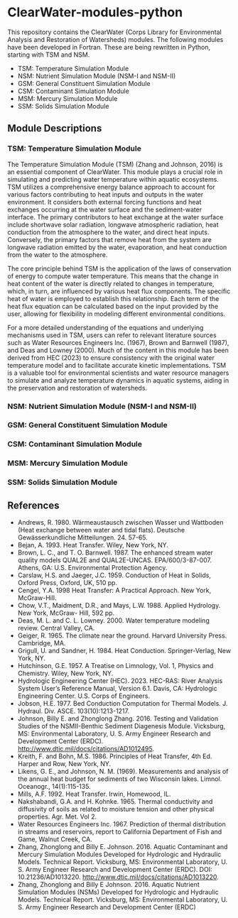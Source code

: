 # ClearWater-modules-python

This repository contains the ClearWater (Corps Library for Environmental Analysis and Restoration of Watersheds) modules. The following modules have been developed in Fortran. These are being rewritten in Python, starting with TSM and NSM.

- TSM: Temperature Simulation Module
- NSM: Nutrient Simulation Module (NSM-I and NSM-II)
- GSM: General Constituent Simulation Module
- CSM: Contaminant Simulation Module
- MSM: Mercury Simulation Module
- SSM: Solids Simulation Module

## Module Descriptions

### TSM: Temperature Simulation Module
The Temperature Simulation Module (TSM) (Zhang and Johnson, 2016) is an essential component of ClearWater. This module plays a crucial role in simulating and predicting water temperature within aquatic ecosystems. TSM utilizes a comprehensive energy balance approach to account for various factors contributing to heat inputs and outputs in the water environment. It considers both external forcing functions and heat exchanges occurring at the water surface and the sediment-water interface. The primary contributors to heat exchange at the water surface include shortwave solar radiation, longwave atmospheric radiation, heat conduction from the atmosphere to the water, and direct heat inputs. Conversely, the primary factors that remove heat from the system are longwave radiation emitted by the water, evaporation, and heat conduction from the water to the atmosphere.

The core principle behind TSM is the application of the laws of conservation of energy to compute water temperature. This means that the change in heat content of the water is directly related to changes in temperature, which, in turn, are influenced by various heat flux components. The specific heat of water is employed to establish this relationship. Each term of the heat flux equation can be calculated based on the input provided by the user, allowing for flexibility in modeling different environmental conditions.

For a more detailed understanding of the equations and underlying mechanisms used in TSM, users can refer to relevant literature sources such as Water Resources Engineers Inc. (1967), Brown and Barnwell (1987), and Deas and Lowney (2000). Much of the content in this module has been derived from HEC (2023) to ensure consistency with the original water temperature model and to facilitate accurate kinetic implementations. TSM is a valuable tool for environmental scientists and water resource managers to simulate and analyze temperature dynamics in aquatic systems, aiding in the preservation and restoration of watersheds.

### NSM: Nutrient Simulation Module (NSM-I and NSM-II)

### GSM: General Constituent Simulation Module

### CSM: Contaminant Simulation Module

### MSM: Mercury Simulation Module

### SSM: Solids Simulation Module

## References

- Andrews, R. 1980. Wärmeaustausch zwischen Wasser und Wattboden (Heat exchange between water and tidal flats). Deutsche Gewässerkundliche Mitteilungen. 24. 57-65.
- Bejan, A. 1993. Heat Transfer. Wiley, New York, NY. 
- Brown, L. C., and T. O. Barnwell. 1987. The enhanced stream water quality models QUAL2E and QUAL2E-UNCAS. EPA/600/3-87-007. Athens, GA: U.S. Environmental Protection Agency.
- Carslaw, H.S. and Jaeger, J.C. 1959. Conduction of Heat in Solids, Oxford Press, Oxford, UK, 510 pp.
- Cengel, Y.A. 1998 Heat Transfer: A Practical Approach. New York, McGraw-Hill.
- Chow, V.T., Maidment, D.R., and Mays, L.W. 1988. Applied Hydrology. New York, McGraw- Hill, 592 pp.
- Deas, M. L. and C. L. Lowney. 2000. Water temperature modeling review. Central Valley, CA.
- Geiger, R. 1965. The climate near the ground. Harvard University Press. Cambridge, MA.
- Grigull, U. and Sandner, H. 1984. Heat Conduction. Springer-Verlag, New York, NY.
- Hutchinson, G.E. 1957. A Treatise on Limnology, Vol. 1, Physics and Chemistry. Wiley, New York, NY.
- Hydrologic Engineering Center (HEC). 2023. HEC-RAS: River Analysis System User’s Reference Manual, Version 6.1. Davis, CA: Hydrologic Engineering Center. U.S. Corps of Engineers.
- Jobson, H.E. 1977. Bed Conduction Computation for Thermal Models. J. Hydraul. Div. ASCE. 103(10):1213-1217.
- Johnson, Billy E. and Zhonglong Zhang. 2016. Testing and Validation Studies of the NSMII-Benthic Sediment Diagenesis Module. Vicksburg, MS: Environmental Laboratory, U. S. Army Engineer Research and Development Center (ERDC). http://www.dtic.mil/docs/citations/AD1012495.
- Kreith, F. and Bohn, M.S. 1986. Principles of Heat Transfer, 4th Ed. Harper and Row, New York, NY. 
- Likens, G. E., and Johnson, N. M. (1969). Measurements and analysis of the annual heat budget for sediments of two Wisconsin lakes. Limnol. Oceanogr., 14(1):115-135.
- Mills, A.F. 1992. Heat Transfer. Irwin, Homewood, IL. 
- Nakshabandi, G.A. and H. Kohnke. 1965. Thermal conductivity and diffusivity of soils as related to moisture tension and other physical properties. Agr. Met. Vol 2.
- Water Resources Engineers Inc. 1967. Prediction of thermal distribution in streams and reservoirs, report to California Department of Fish and Game, Walnut Creek, CA.
- Zhang, Zhonglong and Billy E. Johnson. 2016. Aquatic Contaminant and Mercury Simulation Modules Developed for Hydrologic and Hydraulic Models. Technical Report. Vicksburg, MS: Environmental Laboratory, U. S. Army Engineer Research and Development Center (ERDC). DOI: 10.21236/AD1013220. http://www.dtic.mil/docs/citations/AD1013220.
- Zhang, Zhonglong and Billy E Johnson. 2016. Aquatic Nutrient Simulation Modules (NSMs) Developed for Hydrologic and Hydraulic Models. Technical Report. Vicksburg, MS: Environmental Laboratory, U. S. Army Engineer Research and Development Center (ERDC)
